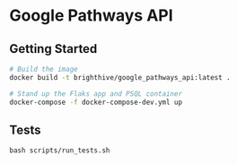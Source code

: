 # Google Pathways API

## Getting Started

```bash
# Build the image
docker build -t brighthive/google_pathways_api:latest .
```

```bash
# Stand up the Flaks app and PSQL container
docker-compose -f docker-compose-dev.yml up
```

## Tests

```
bash scripts/run_tests.sh
```